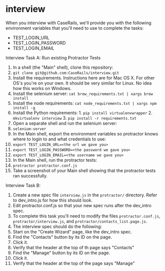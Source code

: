 # interview

When you interview with CaseRails, we'll provide you with the following environment variables that you'll need to use to complete the tasks:
* TEST_LOGIN_URL
* TEST_LOGIN_PASSWORD
* TEST_LOGIN_EMAIL

Interview Task A: Run existing Protractor Tests

1. In a shell (the "Main" shell), clone this repository:
  1. `git clone git@github.com:CaseRails/interview.git`
2. Install the requirements.  Instructions here are for Mac OS X.  For other OS's you're on your own.  It should be very similar for Linux.  No idea how this works on Windows.
  1. Install the selenium server: `cat brew_requirements.txt | xargs brew install`
  2. Install the node requirements: `cat node_requirements.txt | xargs npm install -g`
  3. Install the Python requirements:
    1. `pip install virtualenvwrapper`
    2. `mkvirtualenv interview`
    3. `pip install -r requirements.txt`
3. Open a separate shell and run the selenium server:
  1. `selenium-server`
4. In the Main shell, export the environment variables so protractor knows where to login to and what credentials to use:
  1. `export TEST_LOGIN_URL=<the url we gave you>`
  2. `export TEST_LOGIN_PASSWORD=<the password we gave you>`
  3. `export TEST_LOGIN_EMAIL=<the username we gave you>`
5. In the Main shell, run the protractor tests:
  1. `protractor protractor.conf.js`
6. Take a screenshot of your Main shell showing that the protractor tests ran successfully.

Interview Task B:

1. Create a new spec file `interview.js` in the `protractor/` directory.  Refer to dev_intro.js for how this should look.
2. Edit protractor.conf.js so that your new spec runs after the dev_intro spec.
3. To complete this task you'll need to modify the files `protractor.conf.js`, `protractor/interview.js`, and `protractor/contacts_list.page.js`.
4. The interview spec should do the following:
  1. Start on the "Create Wizard" page, like the dev_intro spec.
  1. Find the "Contacts" button by its ID on the page.
  2. Click it.
  3. Verify that the header at the top of th page says "Contacts"
  4. Find the "Manage" button by its ID on the page.
  5. Click it.
  6. Verify that the header at the top of the page says "Manage"
